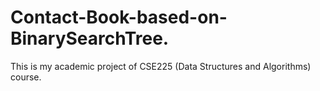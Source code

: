 # Contact-Book-based-on-BinarySearchTree.
This is my academic project of CSE225 (Data Structures and Algorithms) course.
